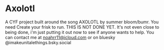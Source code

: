 # Axolotl
A CYF project built around the song AXOLOTL by summer bloom/bumr. You need Create your frisk to run.
THIS IS NOT DONE YET. It's not even close to being done, i'm just putting it out now to see if anyone wants to help.
You can contact me at noahrr11@icloud.com or on bluesky @imakeunitalethings.bsky.social
